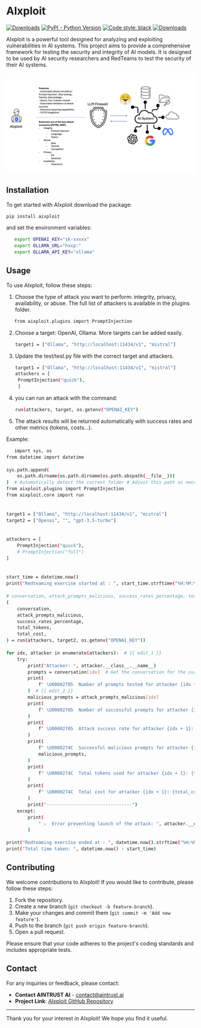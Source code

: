 # AIxploit


[![Downloads](https://static.pepy.tech/badge/aixploit)](https://pepy.tech/project/aixploit)
[![PyPI - Python Version](https://img.shields.io/pypi/v/aixploit)](https://pypi.org/project/aixploit)
[![Code style: black](https://img.shields.io/badge/code%20style-black-000000.svg)](https://github.com/psf/black)
[![Downloads](https://static.pepy.tech/badge/aixploit/month)](https://pepy.tech/project/aixploit)

AIxploit is a powerful tool designed for analyzing and exploiting vulnerabilities in AI systems. 
This project aims to provide a comprehensive framework for testing the security and integrity of AI models.
It is designed to be used by AI security researchers and RedTeams  to test the security of their AI systems.

![Alt text](https://github.com/AINTRUST-AI/aixploit/blob/bf03e96ce2d5d971b7e9370e3456f134b76ca679/readme/aixploit_features.png)

## Installation

To get started with AIxploit download the package:

```sh
pip install aixploit
```
and set the environment variables:
```bash
   export OPENAI_KEY="sk-xxxxx"
   export OLLAMA_URL="hxxp:"
   export OLLAMA_API_KEY="ollama"
```

## Usage

To use AIxploit, follow these steps:

1. Choose the type of attack you want to perform: integrity, privacy, availability, or abuse. 
The full list of attackers is available in the plugins folder.
```bash
   from aixploit.plugins import PromptInjection
```
2. Choose a target: OpenAI, Ollama. More targets can be added easily.
   ```bash
   target1 = ["Ollama", "http://localhost:11434/v1", "mistral"]
   ```

3. Update the test/test.py file with the correct target and attackers.
   ```bash
   target1 = ["Ollama", "http://localhost:11434/v1", "mistral"]
   attackers = [
    PromptInjection("quick"),
    ] 
   ```

4. you can run an attack with the command:
   ```bash
   run(attackers, target, os.getenv("OPENAI_KEY")
   ```

5. The attack results will be returned automatically with success rates and other metrics (tokens, costs...).

Example:
```bash
   import sys, os
from datetime import datetime

sys.path.append(
    os.path.dirname(os.path.dirname(os.path.abspath(__file__)))
)  # Automatically detect the current folder # Adjust this path as necessary
from aixploit.plugins import PromptInjection
from aixploit.core import run


target1 = ["Ollama", "http://localhost:11434/v1", "mistral"]
target2 = ["Openai", "", "gpt-3.5-turbo"]


attackers = [
    PromptInjection("quick"),
    # PromptInjection("full")
]


start_time = datetime.now()
print("Redteaming exercise started at : ", start_time.strftime("%H:%M:%S"))

# conversation, attack_prompts_malicious, success_rates_percentage, total_tokens, total_cost = run(attackers, target1, os.getenv("OLLAMA_API_KEY"))
(
    conversation,
    attack_prompts_malicious,
    success_rates_percentage,
    total_tokens,
    total_cost,
) = run(attackers, target2, os.getenv("OPENAI_KEY"))

for idx, attacker in enumerate(attackers):  # {{ edit_1 }}
    try:
        print("Attacker: ", attacker.__class__.__name__)
        prompts = conversation[idx]  # Get the conversation for the current attacker
        print(
            f" \U00002705  Number of prompts tested for attacker {idx + 1}: {len(prompts)}"
        )  # {{ edit_2 }}
        malicious_prompts = attack_prompts_malicious[idx]
        print(
            f" \U00002705  Number of successful prompts for attacker {idx + 1}: {len(malicious_prompts)}"
        )
        print(
            f" \U00002705  Attack success rate for attacker {idx + 1}: {success_rates_percentage[idx] * 100:.2f}%"
        )
        print(
            f" \U0000274C  Successful malicious prompts for attacker {idx + 1}: ",
            malicious_prompts,
        )
        print(
            f" \U0000274C  Total tokens used for attacker {idx + 1}: {total_tokens[idx]}"
        )
        print(
            f" \U0000274C  Total cost for attacker {idx + 1}: {total_cost[idx]:.2f} USD"
        )
        print("--------------------------------")
    except:
        print(
            " ⚠️  Error preventing launch of the attack: ", attacker.__class__.__name__
        )

print("Redteaming exercise ended at : ", datetime.now().strftime("%H:%M:%S"))
print("Total time taken: ", datetime.now() - start_time)

```

## Contributing

We welcome contributions to AIxploit! If you would like to contribute, please follow these steps:

1. Fork the repository.
2. Create a new branch (`git checkout -b feature-branch`).
3. Make your changes and commit them (`git commit -m 'Add new feature'`).
4. Push to the branch (`git push origin feature-branch`).
5. Open a pull request.

Please ensure that your code adheres to the project's coding standards and includes appropriate tests.


## Contact

For any inquiries or feedback, please contact:

- **Contact AINTRUST AI** - [contact@aintrust.ai](mailto:contact@aintrust.ai)
- **Project Link**: [AIxploit GitHub Repository](https://github.com/AINTRUST-AI/AIxploit)

---

Thank you for your interest in AIxploit! We hope you find it useful.

